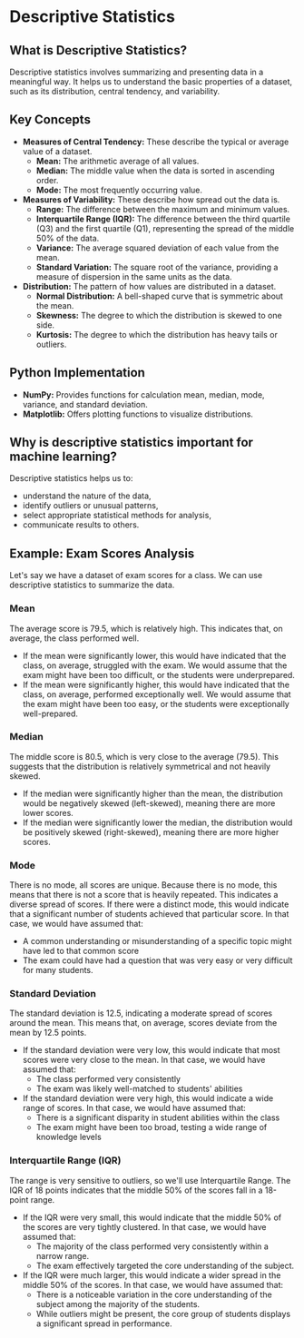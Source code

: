 # Descriptive Statistics

## What is Descriptive Statistics?
Descriptive statistics involves summarizing and presenting data in a meaningful way. It helps us to understand the basic properties of a dataset, such as its distribution, central tendency, and variability.

## Key Concepts
* **Measures of Central Tendency:** These describe the typical or average value of a dataset.
    * **Mean:** The arithmetic average of all values.
    * **Median:** The middle value when the data is sorted in ascending order.
    * **Mode:** The most frequently occurring value.
* **Measures of Variability:** These describe how spread out the data is.
    * **Range:** The difference between the maximum and minimum values.
    * **Interquartile Range (IQR):** The difference between the third quartile (Q3) and the first quartile (Q1), representing the spread of the middle 50% of the data.
    * **Variance:** The average squared deviation of each value from the mean.
    * **Standard Variation:** The square root of the variance, providing a measure of dispersion in the same units as the data.
* **Distribution:** The pattern of how values are distributed in a dataset.
    * **Normal Distribution:** A bell-shaped curve that is symmetric about the mean.
    * **Skewness:** The degree to which the distribution is skewed to one side.
    * **Kurtosis:** The degree to which the distribution has heavy tails or outliers.

## Python Implementation
* **NumPy:** Provides functions for calculation mean, median, mode, variance, and standard deviation.
* **Matplotlib:** Offers plotting functions to visualize distributions.

## Why is descriptive statistics important for machine learning?
Descriptive statistics helps us to:
* understand the nature of the data,
* identify outliers or unusual patterns,
* select appropriate statistical methods for analysis,
* communicate results to others.

## Example: Exam Scores Analysis
Let's say we have a dataset of exam scores for a class. We can use descriptive statistics to summarize the data.

### Mean
The average score is 79.5, which is relatively high. This indicates that, on average, the class performed well. 
* If the mean were significantly lower, this would have indicated that the class, on average, struggled with the exam. We would assume that the exam might have been too difficult, or the students were underprepared.
* If the mean were significantly higher, this would have indicated that the class, on average, performed exceptionally well. We would assume that the exam might have been too easy, or the students were exceptionally well-prepared.

### Median
The middle score is 80.5, which is very close to the average (79.5). This suggests that the distribution is relatively symmetrical and not heavily skewed. 
* If the median were significantly higher than the mean, the distribution would be negatively skewed (left-skewed), meaning there are more lower scores.
* If the median were significantly lower the median, the distribution would be positively skewed (right-skewed), meaning there are more higher scores.

### Mode
There is no mode, all scores are unique. Because there is no mode, this means that there is not a score that is heavily repeated. This indicates a diverse spread of scores. If there were a distinct mode, this would indicate that a significant number of students achieved that particular score. In that case, we would have assumed that:
* A common understanding or misunderstanding of a specific topic might have led to that common score
* The exam could have had a question that was very easy or very difficult for many students.

### Standard Deviation
The standard deviation is 12.5, indicating a moderate spread of scores around the mean. This means that, on average, scores deviate from the mean by 12.5 points. 
* If the standard deviation were very low, this would indicate that most scores were very close to the mean. In that case, we would have assumed that:
    * The class performed very consistently
    * The exam was likely well-matched to students' abilities
* If the standard deviation were very high, this would indicate a wide range of scores. In that case, we would have assumed that:
    * There is a significant disparity in student abilities within the class
    * The exam might have been too broad, testing a wide range of knowledge levels

### Interquartile Range (IQR)
The range is very sensitive to outliers, so we'll use Interquartile Range. The IQR of 18 points indicates that the middle 50% of the scores fall in a 18-point range.
* If the IQR were very small, this would indicate that the middle 50% of the scores are very tightly clustered. In that case, we would have assumed that:
    * The majority of the class performed very consistently within a narrow range.
    * The exam effectively targeted the core understanding of the subject.
* If the IQR were much larger, this would indicate a wider spread in the middle 50% of the scores. In that case, we would have assumed that:
    * There is a noticeable variation in the core understanding of the subject among the majority of the students.
    * While outliers might be present, the core group of students displays a significant spread in performance.